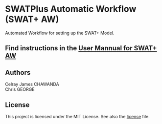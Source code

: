 # SWATPlus Automatic Workflow (SWAT+ AW)

Automated Workflow for setting up the SWAT+ Model. 
## Find instructions in the [User Mannual for SWAT+ AW](./SWAT+_AW_User_Instructions_v1.0.1.pdf)

## Authors
Celray James CHAWANDA   
Chris GEORGE

## License
This project is licensed under the MIT License. See also the [license](./LICENSE) file.
